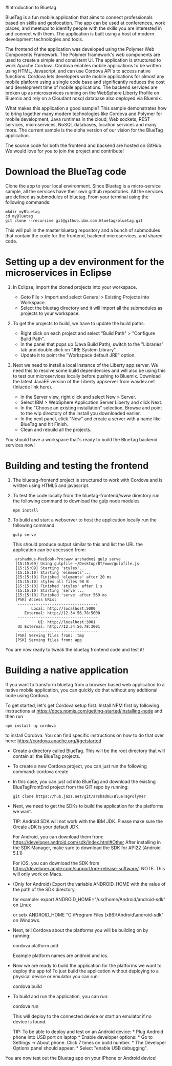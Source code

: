 #Introduction to Bluetag

BlueTag is a fun mobile application that aims to connect professionals based on skills and geolocation.  The app can be used at conferences, work places, and meetups to identify people with the skills you are interested in and connect with them.  The application is built using a host of modern development technologies and tools.

The frontend of the application was developed using the Polymer Web Components Framework.  The Polymer framework's web components are used to create a simple and consistent UI.  The application is structured to work Apache Cordova.  Cordova enables mobile applications to be written using HTML, Javascript, and can use Cordova API's to access native functions.  Cordova lets developers write mobile applications for almost any mobile platform using a single code base and significantly reduces the cost and development time of mobile applications.  The backend services are broken up as microservices running on the WebSphere Liberty Profile on Bluemix and rely on a Cloudant nosql database also deployed via Bluemix.

What makes this application a good sample?  This sample demonstrates how to bring together many modern technologies like Cordova and Polymer for mobile development, Java runtimes in the cloud, Web sockets, REST services, microservices, NoSQL databases, location services and many more.  The current sample is the alpha version of our vision for the BlueTag application.

The source code for both the frontend and backend are hosted on GitHub.  We would love for you to join the project and contribute!

# Download the BlueTag code

Clone the app to your local environment.  Since Bluetag is a micro-service sample, all the services have their own github repositories.  All the services are defined as submodules of bluetag. 
From your terminal using the following commands:

  ```
  mkdir myBluetag
  cd myBluetag
  git clone --recursive git@github.ibm.com:Bluetag/bluetag.git
  ```

This will pull in the master bluetag repository and a bunch of submodules that contain the code for the frontend, backend microservices, and shared code.

# Setting up a dev environment for the microservices in Eclipse

1. In Eclipse, import the cloned projects into your workspace.
	- Goto File > Import and select General > Existing Projects into Workspace.
	- Select the bluetag directory and it will import all the submodules as projects to your workspace.
	
2. To get the projects to build, we have to update the build paths.
	- Right click on each project and select "Build Path" > "Configure Build Path".
	- In the panel that pops up (Java Build Path), switch to the "Libraries" tab and double click on "JRE System Library".
	- Update it to point the "Workspace default JRE" option.

3. Next we need to install a local instance of the Liberty app server.  We need this to resolve some build dependencies and will also be using this to test our microservices locally before pushing to Bluemix.  Download the latest JavaEE version of the Liberty appserver from wasdev.net (Inlucde link here).
	- In the Server view, right click and select New > Server.
	- Select IBM > WebSphere Application Server Liberty and click Next.
	- In the "Choose an existing installation" selection, Browse and point to the wlp directory of the install you downloaded earlier.
	- In the next panel, click "New" and create a server with a name like BlueTag and hit Finish.
	- Clean and rebuild all the projects.
	
You should have a workspace that's ready to build the BlueTag backend services now!

# Building and testing the frontend

1. The bluetag-frontend project is structured to work with Cordova and is written using HTML5 and javascript.

2. To test the code locally from the bluetag-frontend/www directory run the following command to download the gulp node modules

   ```
   npm install
   ```
   
3. To build and start a webserver to host the application locally run the following command

   ```
   gulp serve
   ```
   
   This should produce output similar to this and list the URL the application can be accessed from:
   ```
	arshadmus-MacBook-Pro:www arshadmu$ gulp serve
	[15:15:09] Using gulpfile ~/Desktop/BT/www/gulpfile.js
	[15:15:09] Starting 'styles'...
	[15:15:10] Starting 'elements'...
	[15:15:10] Finished 'elements' after 20 ms
	[15:15:10] styles all files 98 B
	[15:15:10] Finished 'styles' after 1 s
	[15:15:10] Starting 'serve'...
	[15:15:10] Finished 'serve' after 569 ms
	[PSK] Access URLs:
	 -----------------------------------
		   Local: http://localhost:5000
		External: http://12.34.56.78:5000
	 -----------------------------------
			  UI: http://localhost:3001
	 UI External: http://12.34.56.78:3001
	 -----------------------------------
	[PSK] Serving files from: .tmp
	[PSK] Serving files from: app
	```

You are now ready to tweak the bluetag frontend code and test it!

# Building a native application

If you want to transform bluetag from a browser based web application to a native mobile application, you can quickly do that without any additional code using Cordova.

To get started, let's get Cordova setup first.  Install NPM first by following instructions at https://docs.npmjs.com/getting-started/installing-node and then run 

   ```
   npm install -g cordova
   ```
   
to install Cordova.  You can find specific instructions on how to do that over here: https://cordova.apache.org/#getstarted

* Create a directory called BlueTag.  This will be the root directory that will contain all the BlueTag projects.

* To create a new Cordova project, you can just run the following command: cordova create <path>

* In this case, you can just cd into BlueTag and download the existing BlueTagFrontEnd project from the GIT repo by running:

   ```
   git clone https://hub.jazz.net/git/arshadmu/BlueTagPolymer
   ```
   
* Next, we need to get the SDKs to build the application for the platforms we want.  

    TIP: Android SDK will not work with the IBM JDK.  Please make sure the Orcale JDK is your default JDK.

	For Android, you can download them from: https://developer.android.com/sdk/index.html#Other
	After installing in the SDK Manager, make sure to download the SDK for API22 (Android 5.1.1)
	
	For iOS, you can download the SDK from https://developer.apple.com/support/pre-release-software/.  NOTE: This will only work on Macs.  

* (Only for Android) Export the variable ANDROID_HOME with the value of the path of the SDK directory.

	for example: export ANDROID_HOME="/usr/home/Android/android-sdk" on Linux
	
	or setx ANDROID_HOME "C:\Program Files (x86)\Android\android-sdk" on Windows.
	
* Next, tell Cordova about the platforms you will be building on by running:

	cordova platform add <platform name>
	
	Example platform names are android and ios.
	
* Now we are ready to build the application for the platforms we want to deploy the app to! To just build the application without deploying to a physical device or emulator you can run:

	cordova build <platform name>

* To build and run the application, you can run:
 	
	cordova run <platform name>
	
	This will deploy to the connected device or start an emulator if no device is found.

	TIP: To be able to deploy and test on an Android device:
		* Plug Android phone into USB port on laptop
        * Enable developer options:
        * Go to Settings -> About phone.  Click 7 times on build number.
		* The Developer Options panel should appear.
		* Select "enable USB debugging".

You are now test out the Bluetag app on your iPhone or Android device!